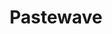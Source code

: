 ---
title: Pastewave
WIP: false
tag: Website
isProject: true
description: A website for sharing audio clips
languages: [HTML, CSS, JS, EXPRESSJS]
thumbnail: https://via.placeholder.com/640x320.png?text=Awaiting-Image
linksTo: https://pastewave.com
---